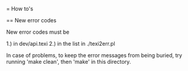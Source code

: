 = How to's

== New error codes

New error codes must be

1.) in dev/api.texi
2.) in the list in ./texi2err.pl

In case of problems, to keep the error messages from being buried,
try running 'make clean', then 'make' in this directory.
